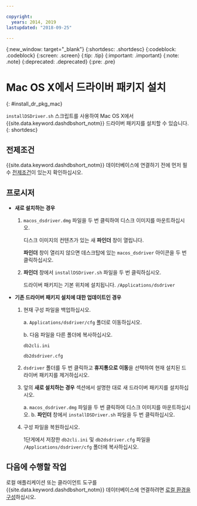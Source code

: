 ```yaml
---

copyright:
  years: 2014, 2019
lastupdated: "2018-09-25"

---
```


<!-- Attribute definitions --> 
{:new_window: target="_blank"}
{:shortdesc: .shortdesc}
{:codeblock: .codeblock}
{:screen: .screen}
{:tip: .tip}
{:important: .important}
{:note: .note}
{:deprecated: .deprecated}
{:pre: .pre}

# Mac OS X에서 드라이버 패키지 설치
{: #install_dr_pkg_mac}

`installDSDriver.sh` 스크립트를 사용하여 Mac OS X에서 {{site.data.keyword.dashdbshort_notm}} 드라이버 패키지를 설치할 수 있습니다. 
{: shortdesc}

## 전제조건

{{site.data.keyword.dashdbshort_notm}} 데이터베이스에 연결하기 전에 먼저 필수 [전제조건](connecting.html#prereqs)이 있는지 확인하십시오.

<!-- Download the Db2 driver package for your operating system from the web console and install it. -->

## 프로시저

- **새로 설치하는 경우**

  1. `macos_dsdriver.dmg` 파일을 두 번 클릭하여 디스크 이미지를 마운트하십시오.
   
     디스크 이미지의 컨텐츠가 있는 새 **파인더** 창이 열립니다.

     **파인더** 창이 열리지 않으면 데스크탑에 있는 `macos_dsdriver` 아이콘을 두 번 클릭하십시오.
  2. **파인더** 창에서 `installDSDriver.sh` 파일을 두 번 클릭하십시오.

     드라이버 패키지는 기본 위치에 설치됩니다. `/Applications/dsdriver`

- **기존 드라이버 패키지 설치에 대한 업데이트인 경우**

  1. 현재 구성 파일을 백업하십시오.

     a. `Applications/dsdriver/cfg` 폴더로 이동하십시오.

     b. 다음 파일을 다른 폴더에 복사하십시오. 
    
        `db2cli.ini`

        `db2dsdriver.cfg`
  2. `dsdriver` 폴더를 두 번 클릭하고 **휴지통으로 이동**을 선택하여 현재 설치된 드라이버 패키지를 제거하십시오.
  3. 앞의 **새로 설치하는 경우** 섹션에서 설명한 대로 새 드라이버 패키지를 설치하십시오.
     
     a. `macos_dsdriver.dmg` 파일을 두 번 클릭하여 디스크 이미지를 마운트하십시오.
     b. **파인더** 창에서 `installDSDriver.sh` 파일을 두 번 클릭하십시오.
  4. 구성 파일을 복원하십시오.

     1단게에서 저장한 `db2cli.ini` 및 `db2dsdriver.cfg` 파일을 `/Applications/dsdriver/cfg` 폴더에 복사하십시오.

## 다음에 수행할 작업

로컬 애플리케이션 또는 클라이언트 도구를 {{site.data.keyword.dashdbshort_notm}} 데이터베이스에 연결하려면 [로컬 환경을 구성](driver_pkg_cfg.html)하십시오.

